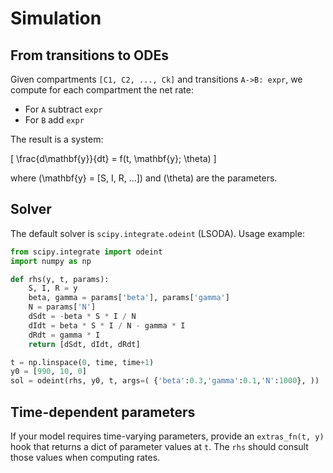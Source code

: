 # Simulation

## From transitions to ODEs

Given compartments `[C1, C2, ..., Ck]` and transitions `A->B: expr`, we compute for each compartment the net rate:

- For `A` subtract `expr`
- For `B` add `expr`

The result is a system:

\[
\frac{d\mathbf{y}}{dt} = f(t, \mathbf{y}; \theta)
\]

where \(\mathbf{y} = [S, I, R, ...]\) and \(\theta\) are the parameters.

## Solver

The default solver is `scipy.integrate.odeint` (LSODA). Usage example:

```python
from scipy.integrate import odeint
import numpy as np

def rhs(y, t, params):
    S, I, R = y
    beta, gamma = params['beta'], params['gamma']
    N = params['N']
    dSdt = -beta * S * I / N
    dIdt = beta * S * I / N - gamma * I
    dRdt = gamma * I
    return [dSdt, dIdt, dRdt]

t = np.linspace(0, time, time+1)
y0 = [990, 10, 0]
sol = odeint(rhs, y0, t, args=( {'beta':0.3,'gamma':0.1,'N':1000}, ))
```

## Time-dependent parameters

If your model requires time-varying parameters, provide an `extras_fn(t, y)` hook that returns a dict of parameter values at `t`. The `rhs` should consult those values when computing rates.
